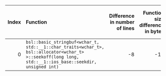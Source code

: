 |   Index | Function                                                                                                                                                 |   Difference in number of lines |   Function size difference in bytes | Disassembly                                                             |   Number of lines in assumed build | Number of bytes in assumed build   |   Number of lines in ignored build | Number of bytes in ignored build   |
|--------:|:---------------------------------------------------------------------------------------------------------------------------------------------------------|--------------------------------:|------------------------------------:|:------------------------------------------------------------------------|-----------------------------------:|:-----------------------------------|-----------------------------------:|:-----------------------------------|
|       0 | `bsl::basic_stringbuf<wchar_t, std::__1::char_traits<wchar_t>, bsl::allocator<wchar_t> >::seekoff(long long, std::__1::ios_base::seekdir, unsigned int)` |                              -8 |                                 -16 | [Assumed](0.assume.s.txt), [Ignored](0.none.s.txt), [Diff](0.diff.html) |                                576 | 4,714,240                          |                                592 | 4,714,256                          |